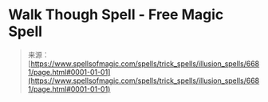 <!--yml

category: 未分类

date: 2024-06-12 18:41:25

-->

# Walk Though Spell - Free Magic Spell

> 来源：[https://www.spellsofmagic.com/spells/trick_spells/illusion_spells/6681/page.html#0001-01-01](https://www.spellsofmagic.com/spells/trick_spells/illusion_spells/6681/page.html#0001-01-01)

